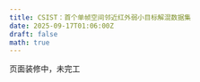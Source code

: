 ```yaml
---
title: CSIST：首个单帧空间邻近红外弱小目标解混数据集
date: 2025-09-17T01:06:00Z
draft: false
math: true
---
```


页面装修中，未完工
